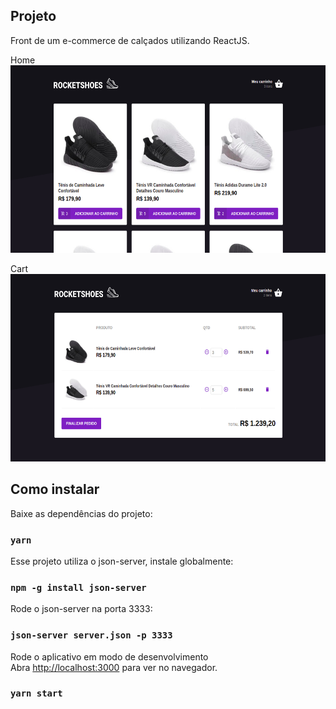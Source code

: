 ## Projeto

Front de um e-commerce de calçados utilizando ReactJS.<br />

Home<br />
<img src=".github/home.png" height="300">

Cart<br />
<img src=".github/cart.png" height="300">

## Como instalar

Baixe as dependências do projeto:
### `yarn`

Esse projeto utiliza o json-server, instale globalmente:
### `npm -g install json-server`

Rode o json-server na porta 3333:
### `json-server server.json -p 3333`

Rode o aplicativo em modo de desenvolvimento<br />
Abra [http://localhost:3000](http://localhost:3000) para ver no navegador.
### `yarn start`
